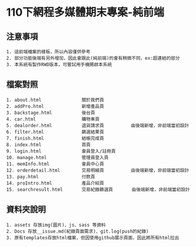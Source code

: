# 110下網程多媒體期末專案-純前端 #

## 注意事項 ##
    1. 這前端檔案的樣板，所以內容僅供參考
    2. 部分功能後端有另外增加，因此會跟此(純前端)的會有稍微不同，ex:超連結的部分
    3. 本系統有製作RWD版本，可嘗試用手機開啟本系統

## 檔案對照 ##
    1. about.html               關於我們頁
    2. addPro.html              新增產品頁
    3. backstage.html           後台頁
    4. car.html                 購物車頁
    5. dealorder.html           退貨請求頁          由後端新增，非前端當初設計
    6. filter.html              篩選結果頁
    7. finish.html              結帳完成頁
    8. index.html               首頁
    9. login.html               會員登入/註冊頁
    10. manage.html             管理員登入頁
    11. memInfo.html            會員中心頁
    12. orderdetail.html        交易明細頁          由後端新增，非前端當初設計
    13. pay.html                付款頁
    14. proIntro.html           產品介紹頁
    15. searchresult.html       交易紀錄篩選頁       由後端新增，非前端當初設計

## 資料夾說明 ##
    1. assets 存放img(圖片)、js、sass 等資料
    2. Docs 存放__issue.md(紀錄頁面需求)、git.log(push的紀錄)
    3. 原有templates存放html檔案，但因使用github展示頁面，因此將所有html拉出